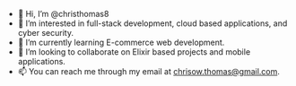 - 👋 Hi, I’m @christhomas8
- 👀 I’m interested in full-stack development, cloud based applications, and cyber security.
- 🌱 I’m currently learning E-commerce web development.
- 💞️ I’m looking to collaborate on Elixir based projects and mobile applications.
- 📫 You can reach me through my email at chrisow.thomas@gmail.com.

<!---
christhomas8/christhomas8 is a ✨ special ✨ repository because its `README.md` (this file) appears on your GitHub profile.
You can click the Preview link to take a look at your changes.
--->
